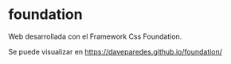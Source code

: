 # foundation

Web desarrollada con el Framework Css Foundation.

Se puede visualizar en https://daveparedes.github.io/foundation/

